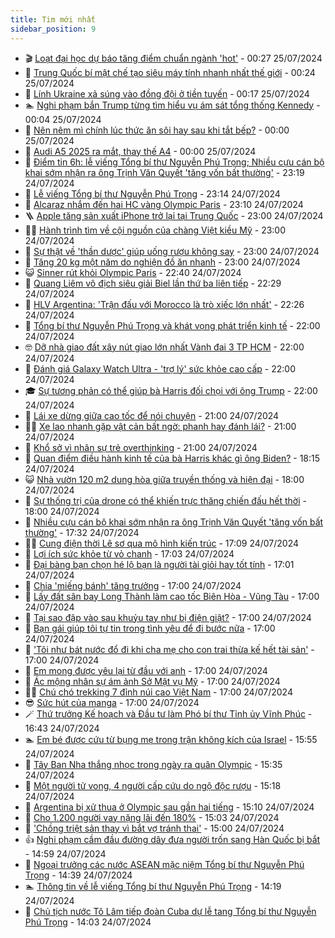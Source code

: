 ```yaml
---
title: Tim mới nhất
sidebar_position: 9
---
```


<!-- vnexpress-tin-moi-nhat:START -->
- 🎬 [Loạt đại học dự báo tăng điểm chuẩn ngành &#39;hot&#39;](https://vnexpress.net/loat-dai-hoc-du-bao-tang-diem-chuan-nganh-hot-4772770.html) - 00:27 25/07/2024
- 🐎 [Trung Quốc bí mật chế tạo siêu máy tính nhanh nhất thế giới](https://vnexpress.net/trung-quoc-bi-mat-che-tao-sieu-may-tinh-nhanh-nhat-the-gioi-4773870.html) - 00:24 25/07/2024
- 🦍 [Lính Ukraine xả súng vào đồng đội ở tiền tuyến](https://vnexpress.net/linh-ukraine-xa-sung-vao-dong-doi-o-tien-tuyen-4773866.html) - 00:17 25/07/2024
- 🏊 [Nghi phạm bắn Trump từng tìm hiểu vụ ám sát tổng thống Kennedy](https://vnexpress.net/nghi-pham-ban-trump-tung-tim-hieu-vu-am-sat-tong-thong-kennedy-4773861.html) - 00:04 25/07/2024
- 🎊 [Nên nêm mì chính lúc thức ăn sôi hay sau khi tắt bếp?](https://vnexpress.net/nen-nem-mi-chinh-luc-thuc-an-soi-hay-sau-khi-tat-bep-4773402.html) - 00:00 25/07/2024
- 🎃 [Audi A5 2025 ra mắt, thay thế A4](https://vnexpress.net/audi-a5-2025-ra-mat-thay-the-a4-4773617.html) - 00:00 25/07/2024
- 🧰 [Điểm tin 6h: lễ viếng Tổng bí thư Nguyễn Phú Trọng; Nhiều cựu cán bộ khai sớm nhận ra ông Trịnh Văn Quyết &#39;tăng vốn bất thường&#39;](https://vnexpress.net/diem-tin-6h-le-vieng-tong-bi-thu-nguyen-phu-trong-nhieu-cuu-can-bo-khai-som-nhan-ra-ong-trinh-van-quyet-tang-von-bat-thuong-4773864.html) - 23:19 24/07/2024
- 🔭 [Lễ viếng Tổng bí thư Nguyễn Phú Trọng](https://vnexpress.net/truc-tiep-quoc-tang-tong-bi-thu-nguyen-phu-trong-4773831.html) - 23:14 24/07/2024
- 🫶 [Alcaraz nhắm đến hai HC vàng Olympic Paris](https://vnexpress.net/alcaraz-nham-den-hai-hc-vang-olympic-paris-4773859.html) - 23:10 24/07/2024
- 🪜 [Apple tăng sản xuất iPhone trở lại tại Trung Quốc](https://vnexpress.net/apple-tang-san-xuat-iphone-tro-lai-tai-trung-quoc-4773854.html) - 23:00 24/07/2024
- 👨‍🏫 [Hành trình tìm về cội nguồn của chàng Việt kiều Mỹ](https://vnexpress.net/hanh-trinh-tim-ve-coi-nguon-cua-chang-viet-kieu-my-4773799.html) - 23:00 24/07/2024
- 🎊 [Sự thật về &#39;thần dược&#39; giúp uống rượu không say](https://vnexpress.net/su-that-ve-than-duoc-giup-uong-ruou-khong-say-4773700.html) - 23:00 24/07/2024
- 🎊 [Tăng 20 kg một năm do nghiện đồ ăn nhanh](https://vnexpress.net/tang-20-kg-mot-nam-do-nghien-do-an-nhanh-4772816.html) - 23:00 24/07/2024
- 😺 [Sinner rút khỏi Olympic Paris](https://vnexpress.net/sinner-rut-khoi-olympic-paris-4773858.html) - 22:40 24/07/2024
- 🐘 [Quang Liêm vô địch siêu giải Biel lần thứ ba liên tiếp](https://vnexpress.net/quang-liem-vo-dich-sieu-giai-biel-lan-thu-ba-lien-tiep-4773855.html) - 22:29 24/07/2024
- 🌁 [HLV Argentina: &#39;Trận đấu với Morocco là trò xiếc lớn nhất&#39;](https://vnexpress.net/hlv-argentina-tran-dau-voi-morocco-la-tro-xiec-lon-nhat-4773857.html) - 22:26 24/07/2024
- 🐲 [Tổng bí thư Nguyễn Phú Trọng và khát vọng phát triển kinh tế](https://vnexpress.net/tong-bi-thu-nguyen-phu-trong-va-khat-vong-phat-trien-kinh-te-4773781.html) - 22:00 24/07/2024
- 🤓 [Dỡ nhà giao đất xây nút giao lớn nhất Vành đai 3 TP HCM](https://vnexpress.net/do-nha-giao-dat-xay-nut-giao-lon-nhat-vanh-dai-3-tp-hcm-4773668.html) - 22:00 24/07/2024
- 💪 [Đánh giá Galaxy Watch Ultra - &#39;trợ lý&#39; sức khỏe cao cấp](https://vnexpress.net/danh-gia-galaxy-watch-ultra-tro-ly-suc-khoe-cao-cap-4773604.html) - 22:00 24/07/2024
- 🎓 [Sự tương phản có thể giúp bà Harris đối chọi với ông Trump](https://vnexpress.net/su-tuong-phan-co-the-giup-ba-harris-doi-choi-voi-ong-trump-4772968.html) - 22:00 24/07/2024
- 🫣 [Lái xe dừng giữa cao tốc để nói chuyện](https://vnexpress.net/lai-xe-dung-giua-cao-toc-de-noi-chuyen-4773697.html) - 21:00 24/07/2024
- 🧑‍💻 [Xe lao nhanh gặp vật cản bất ngờ: phanh hay đánh lái?](https://vnexpress.net/xe-lao-nhanh-gap-vat-can-bat-ngo-phanh-hay-danh-lai-4773710.html) - 21:00 24/07/2024
- 🐲 [Khổ sở vì nhân sự trẻ overthinking](https://vnexpress.net/kho-so-vi-nhan-su-tre-overthinking-4773856.html) - 21:00 24/07/2024
- 🌝 [Quan điểm điều hành kinh tế của bà Harris khác gì ông Biden?](https://vnexpress.net/quan-diem-dieu-hanh-kinh-te-cua-ba-harris-khac-gi-ong-biden-4773771.html) - 18:15 24/07/2024
- 😺 [Nhà vườn 120 m2 dung hòa giữa truyền thống và hiện đại](https://vnexpress.net/nha-vuon-120-m2-dung-hoa-giua-truyen-thong-va-hien-dai-4773830.html) - 18:00 24/07/2024
- 🐎 [Sự thống trị của drone có thể khiến trực thăng chiến đấu hết thời](https://vnexpress.net/su-thong-tri-cua-drone-co-the-khien-truc-thang-chien-dau-het-thoi-4772950.html) - 18:00 24/07/2024
- 🎡 [Nhiều cựu cán bộ khai sớm nhận ra ông Trịnh Văn Quyết &#39;tăng vốn bất thường&#39;](https://vnexpress.net/nhieu-cuu-can-bo-khai-som-nhan-ra-ong-trinh-van-quyet-tang-von-bat-thuong-4773094.html) - 17:32 24/07/2024
- 👨‍🏫 [Cung điện thời Lê sơ qua mô hình kiến trúc](https://vnexpress.net/cung-dien-thoi-le-so-qua-mo-hinh-kien-truc-4773311.html) - 17:09 24/07/2024
- 🦆 [Lợi ích sức khỏe từ vỏ chanh](https://vnexpress.net/loi-ich-suc-khoe-tu-vo-chanh-4773225.html) - 17:03 24/07/2024
- 🚦 [Đại bàng bạn chọn hé lộ bạn là người tài giỏi hay tốt tính](https://vnexpress.net/dai-bang-ban-chon-he-lo-ban-la-nguoi-tai-gioi-hay-tot-tinh-4773727.html) - 17:01 24/07/2024
- 💫 [Chia &#39;miếng bánh&#39; tăng trưởng](https://vnexpress.net/chia-mieng-banh-tang-truong-4773850.html) - 17:00 24/07/2024
- 🎉 [Lấy đất sân bay Long Thành làm cao tốc Biên Hòa - Vũng Tàu](https://vnexpress.net/lay-dat-san-bay-long-thanh-lam-cao-toc-bien-hoa-vung-tau-4773827.html) - 17:00 24/07/2024
- 🌋 [Tại sao đập vào sau khuỷu tay như bị điện giật?](https://vnexpress.net/tai-sao-dap-vao-sau-khuyu-tay-nhu-bi-dien-giat-4773807.html) - 17:00 24/07/2024
- 🤖 [Bạn gái giúp tôi tự tin trong tình yêu để đi bước nữa](https://vnexpress.net/ban-gai-giup-toi-tu-tin-trong-tinh-yeu-de-di-buoc-nua-4773750.html) - 17:00 24/07/2024
- 🦏 [&#39;Tôi như bát nước đổ đi khi cha mẹ cho con trai thừa kế hết tài sản&#39;](https://vnexpress.net/toi-nhu-bat-nuoc-do-di-khi-cha-me-cho-con-trai-thua-ke-het-tai-san-4773707.html) - 17:00 24/07/2024
- 🦩 [Em mong được yêu lại từ đầu với anh](https://vnexpress.net/em-mong-duoc-yeu-lai-tu-dau-voi-anh-4773533.html) - 17:00 24/07/2024
- 👺 [Ác mộng nhân sự ám ảnh Sở Mật vụ Mỹ](https://vnexpress.net/ac-mong-nhan-su-am-anh-so-mat-vu-my-4773528.html) - 17:00 24/07/2024
- 🧑‍🏫 [Chú chó trekking 7 đỉnh núi cao Việt Nam](https://vnexpress.net/chu-cho-trekking-7-dinh-nui-cao-viet-nam-4772835.html) - 17:00 24/07/2024
- 😎 [Sức hút của manga](https://vnexpress.net/suc-hut-cua-manga-4767271.html) - 17:00 24/07/2024
- 🪄 [Thứ trưởng Kế hoạch và Đầu tư làm Phó bí thư Tỉnh ủy Vĩnh Phúc](https://vnexpress.net/thu-truong-ke-hoach-va-dau-tu-lam-pho-bi-thu-tinh-uy-vinh-phuc-4773834.html) - 16:43 24/07/2024
- 🏊 [Em bé được cứu từ bụng mẹ trong trận không kích của Israel](https://vnexpress.net/em-be-duoc-cuu-tu-bung-me-trong-tran-khong-kich-cua-israel-4773816.html) - 15:55 24/07/2024
- 💃 [Tây Ban Nha thắng nhọc trong ngày ra quân Olympic](https://vnexpress.net/tay-ban-nha-thang-nhoc-trong-ngay-ra-quan-olympic-4773840.html) - 15:35 24/07/2024
- 🦆 [Một người tử vong, 4 người cấp cứu do ngộ độc rượu](https://vnexpress.net/mot-nguoi-tu-vong-4-nguoi-cap-cuu-do-ngo-doc-ruou-4773825.html) - 15:18 24/07/2024
- 🎊 [Argentina bị xử thua ở Olympic sau gần hai tiếng](https://vnexpress.net/argentina-bi-xu-thua-o-olympic-sau-gan-hai-tieng-4773829.html) - 15:10 24/07/2024
- 👺 [Cho 1.200 người vay nặng lãi đến 180%](https://vnexpress.net/cho-1-200-nguoi-vay-nang-lai-den-180-4773835.html) - 15:03 24/07/2024
- 🎡 [&#39;Chồng triệt sản thay vì bắt vợ tránh thai&#39;](https://vnexpress.net/chong-triet-san-thay-vi-bat-vo-tranh-thai-4773786.html) - 15:00 24/07/2024
- 👍 [Nghi phạm cầm đầu đường dây đưa người trốn sang Hàn Quốc bị bắt](https://vnexpress.net/nghi-pham-cam-dau-duong-day-dua-nguoi-tron-sang-han-quoc-bi-bat-4773832.html) - 14:59 24/07/2024
- 🐎 [Ngoại trưởng các nước ASEAN mặc niệm Tổng bí thư Nguyễn Phú Trọng](https://vnexpress.net/ngoai-truong-cac-nuoc-asean-mac-niem-tong-bi-thu-nguyen-phu-trong-4773820.html) - 14:39 24/07/2024
- 🏊 [Thông tin về lễ viếng Tổng bí thư Nguyễn Phú Trọng](https://vnexpress.net/thong-tin-ve-le-vieng-tong-bi-thu-nguyen-phu-trong-4773819.html) - 14:19 24/07/2024
- 🦩 [Chủ tịch nước Tô Lâm tiếp đoàn Cuba dự lễ tang Tổng bí thư Nguyễn Phú Trọng](https://vnexpress.net/chu-tich-nuoc-to-lam-tiep-doan-cuba-du-le-tang-tong-bi-thu-nguyen-phu-trong-4773818.html) - 14:03 24/07/2024<!-- vnexpress-tin-moi-nhat:END -->
